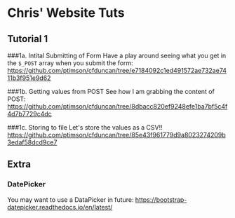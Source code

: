 # Chris' Website Tuts

## Tutorial 1

###1a. Intital Submitting of Form
Have a play around seeing what you get in the `$_POST` array when you submit the form:
https://github.com/ptimson/cfduncan/tree/e7184092c1ed491572ae732ae7411b3f951e9d62

###1b. Getting values from POST
See how I am grabbing the content of POST:
https://github.com/ptimson/cfduncan/tree/8dbacc820ef9248efe1ba7bf5c4f4d7b7729c4dc

###1c. Storing to file
Let's store the values as a CSV!!
https://github.com/ptimson/cfduncan/tree/85e43f961779d9a8023274209b3edaf58dcd9ce7

## Extra
### DatePicker
You may want to use a DataPicker in future: https://bootstrap-datepicker.readthedocs.io/en/latest/